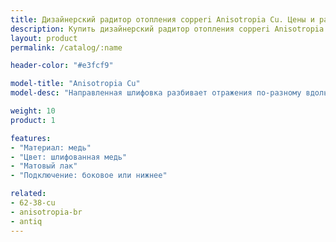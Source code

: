 ```yaml
---
title: Дизайнерский радитор отопления copperi Anisotropia Cu. Цены и размеры.
description: Купить дизайнерский радитор отопления copperi Anisotropia Cu в Москве по цене производителя.
layout: product
permalink: /catalog/:name

header-color: "#e3fcf9"

model-title: "Anisotropia Cu"
model-desc: "Направленная шлифовка разбивает отражения по-разному вдоль и поперёк линий. Можно выбрать наш рисунок или предложить свой."

weight: 10
product: 1

features:
- "Материал: медь"
- "Цвет: шлифованная медь"
- "Матовый лак"
- "Подключение: боковое или нижнее"

related:
- 62-38-cu
- anisotropia-br
- antiq
---
```

